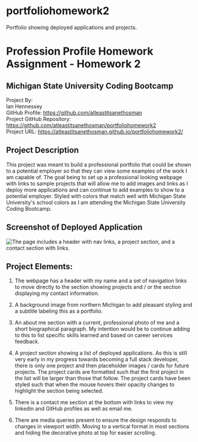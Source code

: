 # portfoliohomework2
Portfolio showing deployed applications and projects.
# Profession Profile Homework Assignment - Homework 2<br>
## Michigan State University Coding Bootcamp<br>

Project By:<br>
Ian Hennessey<br>
GitHub Profile:  <https://github.com/atleastitsanethosman><br>
Project GitHub Repository: <https://github.com/atleastitsanethosman/portfoliohomework2><br>
Project URL: <https://atleastitsanethosman.github.io/portfoliohomework2/><br>

## Project Description
This project was meant to build a professional portfolio that could be shown to a potential employer so that they can view some examples of the work I am capable of.  The goal being to set up a professional looking webpage with links to sample projects that will allow me to add images and links as I deploy more applications and can continue to add examples to show to a potential employer.  Styled with colors that match well with Michigan State University's school colors as I am attending the Michigan State University Coding Bootcamp.

## Screenshot of Deployed Application
![The page includes a header with nav links, a project section, and a contact section with links.](./assets/Images/portfoliodeployedscreenshot.png)

## Project Elements:<br>

1. The webpage has a header with my name and a set of navigation links to move directly to the section showing projects and / or the section displaying my contact information.

2. A background image from northern Michigan to add pleasant styling and a subtitle labeling this as a portfolio.

3. An about me section with a current, professional photo of me and a short biographical paragraph.  My intention would be to continue adding to this to list specific skills learned and based on career services feedback.

4. A project section showing a list of deployed applications.  As this is still very early in my progress towards becoming a full stack developer, there is only one project and then placeholder images / cards for future projects.  The project cards are formatted such that the first project in the list will be larger than those that follow.  The project cards have been styled such that when the mouse hovers their opacity changes to highlight the section being selected.

5. There is a contact me section at the bottom with links to view my linkedin and GitHub profiles as well as email me.

6. There are media queries present to ensure the design responds to changes in viewport width.  Moving to a vertical format in most sections and hiding the decorative photo at top for easier scrolling.

